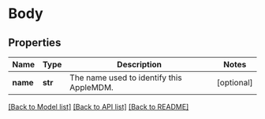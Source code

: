 # Body

## Properties
Name | Type | Description | Notes
------------ | ------------- | ------------- | -------------
**name** | **str** | The name used to identify this AppleMDM. | [optional] 

[[Back to Model list]](../README.md#documentation-for-models) [[Back to API list]](../README.md#documentation-for-api-endpoints) [[Back to README]](../README.md)


